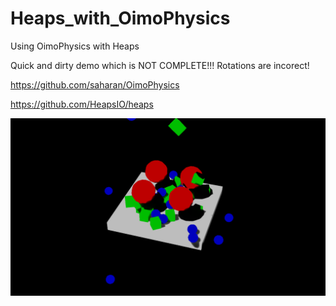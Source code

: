 # Heaps_with_OimoPhysics
Using OimoPhysics with Heaps 

Quick and dirty demo which is NOT COMPLETE!!!
Rotations are incorect!

https://github.com/saharan/OimoPhysics

https://github.com/HeapsIO/heaps

![alt text](https://github.com/vujadin/Heaps_with_OimoPhysics/blob/master/Screenshot_2.png?raw=true)
